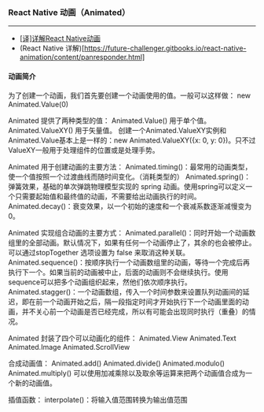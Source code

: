 ### React Native 动画（Animated）
---
- [[译]详解React Native动画](https://github.com/dwqs/blog/issues/41)
- (React Native 详解)[https://future-challenger.gitbooks.io/react-native-animation/content/panresponder.html]
#### 动画简介
为了创建一个动画，我们首先要创建一个动画使用的值。一般可以这样做：
new Animated.Value(0)

Animated 提供了两种类型的值：
Animated.Value() 用于单个值。
Animated.ValueXY() 用于矢量值。
创建一个Animated.ValueXY实例和Animated.Value基本上是一样的：new Animated.ValueXY({x: 0, y: 0})。只不过ValueXY一般用于处理组件的位置或是处理手势。

Animated 用于创建动画的主要方法：
Animated.timing()：最常用的动画类型，使一个值按照一个过渡曲线而随时间变化。（消耗类型的）
Animated.spring()：弹簧效果，基础的单次弹跳物理模型实现的 spring 动画。使用spring可以定义一个只需要起始值和最终值的动画，不需要给出动画执行的时间。
Animated.decay()：衰变效果，以一个初始的速度和一个衰减系数逐渐减慢变为0。

Animated 实现组合动画的主要方式：
Animated.parallel()：同时开始一个动画数组里的全部动画。默认情况下，如果有任何一个动画停止了，其余的也会被停止。可以通过stopTogether 选项设置为 false 来取消这种关联。
Animated.sequence()：按顺序执行一个动画数组里的动画，等待一个完成后再执行下一个。如果当前的动画被中止，后面的动画则不会继续执行。使用sequence可以把多个动画组织起来，然他们依次顺序执行。
Animated.stagger()：一个动画数组，传入一个时间参数来设置队列动画间的延迟，即在前一个动画开始之后，隔一段指定时间才开始执行下一个动画里面的动画，并不关心前一个动画是否已经完成，所以有可能会出现同时执行（重叠）的情况。

Animated 封装了四个可以动画化的组件：
Animated.View
Animated.Text
Animated.Image
Animated.ScrollView

合成动画值：
Animated.add()
Animated.divide()
Animated.modulo()
Animated.multiply()
可以使用加减乘除以及取余等运算来把两个动画值合成为一个新的动画值。

插值函数：
interpolate()：将输入值范围转换为输出值范围